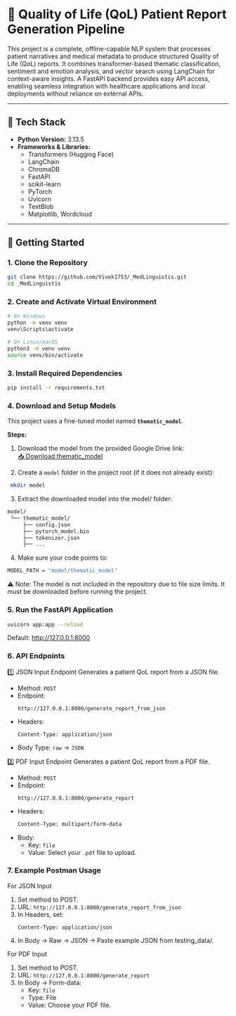 # 🧠 Quality of Life (QoL) Patient Report Generation Pipeline

This project is a complete, offline-capable NLP system that processes patient narratives and medical metadata to produce structured Quality of Life (QoL) reports. It combines transformer-based thematic classification, sentiment and emotion analysis, and vector search using LangChain for context-aware insights. A FastAPI backend provides easy API access, enabling seamless integration with healthcare applications and local deployments without reliance on external APIs.

---

## 🔧 Tech Stack

- **Python Version:** 3.13.5
- **Frameworks & Libraries:**
  - Transformers (Hugging Face)
  - LangChain
  - ChromaDB
  - FastAPI
  - scikit-learn
  - PyTorch
  - Uvicorn
  - TextBlob
  - Matplotlib, Wordcloud

---

## 🚀 Getting Started

### 1. Clone the Repository
```bash
git clone https://github.com/Vivek1753/_MedLinguistis.git
cd _MedLinguistis
```

### 2. Create and Activate Virtual Environment
```bash
# On Windows
python -m venv venv
venv\Scripts\activate

# On Linux/macOS
python3 -m venv venv
source venv/bin/activate
```

### 3. Install Required Dependencies
```bash
pip install -r requirements.txt
```

### 4. Download and Setup Models
This project uses a fine-tuned model named **`thematic_model`**.  

**Steps:**

1. Download the model from the provided Google Drive link:  
   [📥 Download thematic_model](https://drive.google.com/drive/folders/1ijZBi3NnoHUKqkqBZcTa0stEtPaQZN33?usp=sharing)

2. Create a `model` folder in the project root (if it does not already exist):
  ```bash
   mkdir model
   ```

3. Extract the downloaded model into the model/ folder:
 ```bash
 model/
  └── thematic_model/
      ├── config.json
      ├── pytorch_model.bin
      ├── tokenizer.json
      ├── ...
 ```
   
4. Make sure your code points to:
 ```bash
 MODEL_PATH = "model/thematic_model"
 ```

⚠ Note: The model is not included in the repository due to file size limits. It must be downloaded before running the project.

### 5. Run the FastAPI Application
```bash
uvicorn app:app --reload
```
Default: http://127.0.0.1:8000

### 6. API Endpoints
1️⃣ JSON Input Endpoint
Generates a patient QoL report from a JSON file.
- Method: `POST`
- Endpoint:
  ```arduino
  http://127.0.0.1:8000/generate_report_from_json
  ```
- Headers:
  ```pgsql
  Content-Type: application/json
  ```
- Body Type:  `raw` → `JSON`

2️⃣ PDF Input Endpoint
Generates a patient QoL report from a PDF file.
- Method: `POST`
- Endpoint:
  ```arduino
  http://127.0.0.1:8000/generate_report
  ```
- Headers:
  ```bash
  Content-Type: multipart/form-data
  ```
- Body:
  - Key: `file`
  - Value: Select your `.pdf` file to upload.

### 7. Example Postman Usage
For JSON Input
1. Set method to POST.
2. URL: `http://127.0.0.1:8000/generate_report_from_json`
3. In Headers, set:
   ```pgsql
   Content-Type: application/json
   ```
4. In Body → Raw → JSON → Paste example JSON from testing_data/.

For PDF Input
1. Set method to POST.
2. URL: `http://127.0.0.1:8000/generate_report`
3. In Body → Form-data:
   - Key: `file`
   - Type: File
   - Value: Choose your PDF file.
  



   






